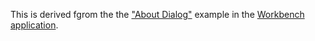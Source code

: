 This is derived fgrom the the ["About Dialog"](https://github.com/workbenchdev/demos/tree/main/src/About%20Dialog) example in the [Workbench application](https://github.com/workbenchdev/demos). 
